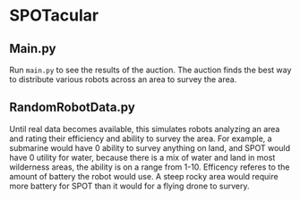 # SPOTacular

## Main.py
Run `main.py` to see the results of the auction. The auction finds the best way to distribute various robots across an area to survey the area. 

## RandomRobotData.py
Until real data becomes available, this simulates robots analyzing an area and rating their efficiency and ability to survey the area. For example, a submarine would have 0 ability to survey anything on land, and SPOT would have 0 utility for water, because there is a mix of water and land in most wilderness areas, the ability is on a range from 1-10. 
Efficency referes to the amount of battery the robot would use. A steep rocky area would require more battery for SPOT than it would for a flying drone to survery. 
